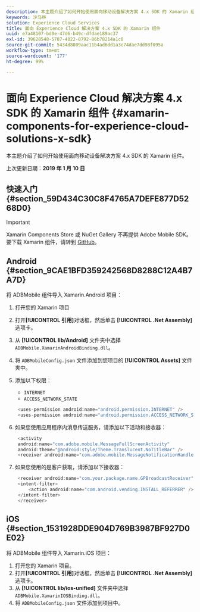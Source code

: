 ```yaml
---
description: 本主题介绍了如何开始使用面向移动设备解决方案 4.x SDK 的 Xamarin 组件。
keywords: 沙马林
solution: Experience Cloud Services
title: 面向 Experience Cloud 解决方案 4.x SDK 的 Xamarin 组件
uuid: e7a48107-bd0e-47d6-b49c-dfdae189ac37
exl-id: 39628548-5787-4022-8792-86b78214a1c0
source-git-commit: 5434d8809aac11b4ad6dd1a3c74dae7dd98f095a
workflow-type: tm+mt
source-wordcount: '177'
ht-degree: 99%

---
```


# 面向 Experience Cloud 解决方案 4.x SDK 的 Xamarin 组件 {#xamarin-components-for-experience-cloud-solutions-x-sdk}

本主题介绍了如何开始使用面向移动设备解决方案 4.x SDK 的 Xamarin 组件。

上次更新日期：**2019 年 1 月 10 日**

## 快速入门 {#section_59D434C30C8F4765A7DEFE877D5268D0}

>[!IMPORTANT]
>
>Xamarin Components Store 或 NuGet Gallery 不再提供 Adobe Mobile SDK。要下载 Xamarin 组件，请转到 [GitHub](https://github.com/Adobe-Marketing-Cloud/mobile-services)。

## Android {#section_9CAE1BFD359242568D8288C12A4B7A7D}

将 ADBMobile 组件导入 Xamarin.Android 项目：

1. 打开您的 Xamarin 项目
1. 打开&#x200B;**[!UICONTROL 引用]**&#x200B;对话框，然后单击 **[!UICONTROL .Net Assembly]** 选项卡。
1. 从 **[!UICONTROL lib/Android]** 文件夹中选择 `ADBMobile.XamarinAndroidBinding.dll`。
1. 将 `ADBMobileConfig.json` 文件添加到您项目的 **[!UICONTROL Assets]** 文件夹中。
1. 添加以下权限：

   * `INTERNET`
   * `ACCESS_NETWORK_STATE`

   ```java
    <uses-permission android:name="android.permission.INTERNET" />
    <uses-permission android:name="android.permission.ACCESS_NETWORK_STATE" />
   ```

1. 如果您使用应用程序内消息传送服务，请添加以下活动和接收器：

   ```java
    <activity 
    android:name="com.adobe.mobile.MessageFullScreenActivity" 
    android:theme="@android:style/Theme.Translucent.NoTitleBar" />
    <receiver android:name="com.adobe.mobile.MessageNotificationHandler" />
   ```

1. 如果您使用的是客户获取，请添加以下接收器：

   ```java
    <receiver android:name="com.your.package.name.GPBroadcastReceiver" android:exported="true">
    <intent-filter>
        <action android:name="com.android.vending.INSTALL_REFERRER" />
    </intent-filter>
    </receiver>
   ```

## iOS {#section_1531928DDE904D769B3987BF927D0E02}

将 ADBMobile 组件导入 Xamarin.iOS 项目：

1. 打开您的 Xamarin 项目。
1. 打开&#x200B;**[!UICONTROL 引用]**&#x200B;对话框，然后单击 **[!UICONTROL .Net Assembly]** 选项卡。
1. 从 **[!UICONTROL lib/ios-unified]** 文件夹中选择 `ADBMobile.XamarinIOSBinding.dll`。
1. 将 `ADBMobileConfig.json` 文件添加到项目中。
